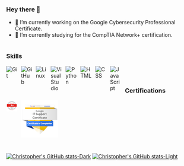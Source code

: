 ### Hey there 👋

- 🔭 I’m currently working on the Google Cybersecurity Professional Certificate.
- 🌱 I’m currently studying for the CompTIA Network+ certification.

#
### Skills
<img align="left" alt="Git" width="30px" style="padding-right:10px;" src="https://cdn.jsdelivr.net/gh/devicons/devicon/icons/git/git-original.svg" />
<img align="left" alt="GitHub" width="30px" style="padding-right:10px;" src="https://cdn.jsdelivr.net/gh/devicons/devicon/icons/github/github-original.svg" />
<img align="left" alt="Linux" width="30px" style="padding-right:10px;" 
src="https://cdn.jsdelivr.net/gh/devicons/devicon/icons/linux/linux-original.svg" />
<img align="left" alt="VisualStudio" width="30px" style="padding-right:10px;"
src="https://cdn.jsdelivr.net/gh/devicons/devicon/icons/visualstudio/visualstudio-plain.svg" />
<img align="left" alt="Python" width="30px" style="padding-right:10px;" src="https://cdn.jsdelivr.net/gh/devicons/devicon/icons/python/python-plain.svg" />
<img align="left" alt="HTML" width="30px" style="padding-right:10px;" src="https://cdn.jsdelivr.net/gh/devicons/devicon/icons/html5/html5-plain.svg" />
<img align="left" alt="CSS" width="30px" style="padding-right:10px;" src="https://cdn.jsdelivr.net/gh/devicons/devicon/icons/css3/css3-plain.svg" />
<img align="left" alt="JavaScript" width="30px" style="padding-right:10px;" src="https://cdn.jsdelivr.net/gh/devicons/devicon/icons/javascript/javascript-plain.svg" />
<!--
<img align="left" alt="React" width="30px" style="padding-right:10px;" src="https://cdn.jsdelivr.net/gh/devicons/devicon/icons/react/react-original.svg" />
<img align="left" alt="NodeJS" width="30px" style="padding-right:10px;" src="https://cdn.jsdelivr.net/gh/devicons/devicon/icons/nodejs/nodejs-original.svg" />
-->
<br>

#
### Certifications
<a href="https://www.credly.com/badges/074f3482-17bd-4e52-9768-af0665c9c21e/public_url" target="_blank"><img align="left" alt="Git" width="30px" style="padding-right:10px;" src="https://github.com/ChristopherJack/certifications/blob/main/comptia-a-ce-certification.1.png" /></a>
<a href="https://www.credly.com/badges/a9953131-ea36-46a8-893f-5548d69d2000/public_url" target="_blank"><img src="https://github.com/ChristopherJack/certifications/blob/main/google-it-support-professional-certificate.1.png" /></a>

#

[![Christopher's GitHub stats-Dark](https://github-readme-stats.vercel.app/api?username=christopherjack&show_icons=true&theme=dark#gh-dark-mode-only)](https://github.com/christopherjack/github-readme-stats#gh-dark-mode-only)
[![Christopher's GitHub stats-Light](https://github-readme-stats.vercel.app/api?username=christopherjack&show_icons=true&theme=default#gh-light-mode-only)](https://github.com/christopherjack/github-readme-stats#gh-light-mode-only)
#


